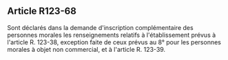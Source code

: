 Article R123-68
----
Sont déclarés dans la demande d'inscription complémentaire des personnes morales
les renseignements relatifs à l'établissement prévus à l'article R. 123-38,
exception faite de ceux prévus au 8° pour les personnes morales à objet non
commercial, et à l'article R. 123-39.
